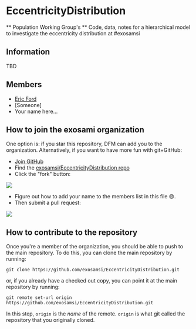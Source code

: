 EccentricityDistribution
========================

** Population Working Group's **
Code, data, notes for a hierarchical model to investigate the eccentricity distribution at #exosamsi


Information
-----------
TBD

Members
-------
* [Eric Ford](https://github.com/eford)
* [Someone]
* Your name here…


How to join the exosami organization
------------------------------------

One option is: if you star this repository, DFM can add you to the organization.
Alternatively, if you want to have more fun with git+GitHub:

* [Join GitHub](https://github.com/)
* Find the [exosamsi/EccentricityDistribution repo](https://github.com/exosamsi/EccentricityDistribution)
* Click the "fork" button:

![](https://raw.github.com/exosamsi/detrending/master/fork.png)

* Figure out how to add your name to the members list in this file :smile:.
* Then submit a pull request:

![](https://raw.github.com/exosamsi/detrending/master/pull.png)


How to contribute to the repository
-----------------------------------

Once you're a member of the organization, you should be able to push to the
main repository. To do this, you can clone the main repository by running:

```
git clone https://github.com/exosamsi/EccentricityDistribution.git
```

or, if you already have a checked out copy, you can point it at the main
repository by running:

```
git remote set-url origin https://github.com/exosamsi/EccentricityDistribution.git
```

In this step, `origin` is the *name* of the remote. `origin` is what git
called the repository that you originally cloned.
